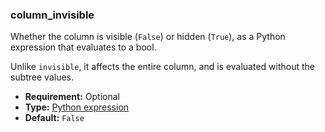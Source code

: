 ### column_invisible

Whether the column is visible (`False`) or hidden (`True`), as a Python expression that evaluates
to a bool.

Unlike `invisible`, it affects the entire column, and is evaluated without the subtree values.

* **Requirement:**
  Optional
* **Type:**
  [Python expression](developer/reference/user_interface/view_architectures.md#reference-view-architectures-python-expression)
* **Default:**
  `False`
